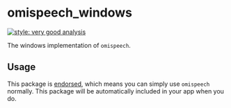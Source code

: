 # omispeech_windows

[![style: very good analysis][very_good_analysis_badge]][very_good_analysis_link]

The windows implementation of `omispeech`.

## Usage

This package is [endorsed][endorsed_link], which means you can simply use `omispeech`
normally. This package will be automatically included in your app when you do.

[endorsed_link]: https://flutter.dev/docs/development/packages-and-plugins/developing-packages#endorsed-federated-plugin
[very_good_analysis_badge]: https://img.shields.io/badge/style-very_good_analysis-B22C89.svg
[very_good_analysis_link]: https://pub.dev/packages/very_good_analysis
